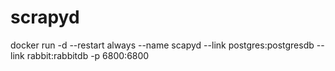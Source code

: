 # scrapyd
docker run -d --restart always --name scapyd --link postgres:postgresdb --link rabbit:rabbitdb   -p 6800:6800  
